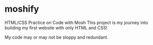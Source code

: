 # moshify

HTML/CSS Practice on Code with Mosh
This project is my journey into building my first website with only HTML and CSS!

My code may or may not be sloppy and redundant.
